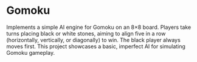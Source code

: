 # Gomoku
Implements a simple AI engine for Gomoku on an 8×8 board. Players take turns placing black or white stones, aiming to align five in a row (horizontally, vertically, or diagonally) to win. The black player always moves first. This project showcases a basic, imperfect AI for simulating Gomoku gameplay.
